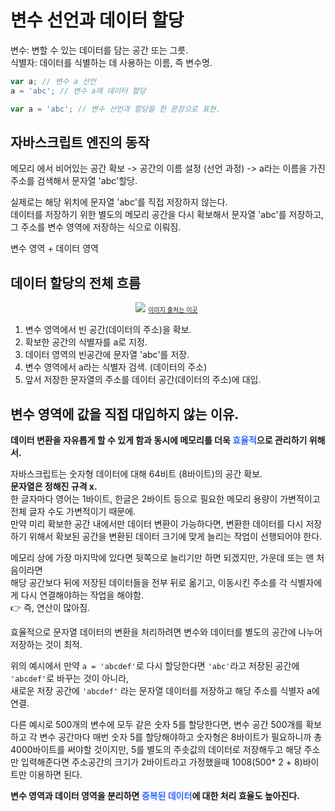 # 변수 선언과 데이터 할당

변수: 변할 수 있는 데이터를 담는 공간 또는 그릇.  
식별자: 데이터를 식별하는 데 사용하는 이름, 즉 변수명.

```js
var a; // 변수 a 선언
a = 'abc'; // 변수 a에 데이터 할당

var a = 'abc'; // 변수 선언과 할당을 한 문장으로 표현.
```

## 자바스크립트 엔진의 동작

메모리 에서 비어있는 공간 확보 -> 공간의 이름 설정 (선언 과정) -> a라는 이름을 가진 주소를 검색해서 문자열 'abc'할당.

실제로는 해당 위치에 문자열 'abc'를 직접 저장하지 않는다.  
데이터를 저장하기 위한 별도의 메모리 공간을 다시 확보해서 문자열 'abc'를 저장하고, 그 주소를 변수 영역에 저장하는 식으로 이뤄짐.

변수 영역 + 데이터 영역

## 데이터 할당의 전체 흐름

<div align="center" style="width: 500px">
<img src="https://images.velog.io/images/haesoohaesoo/post/a50d89b4-d4f9-4f09-b8f9-665dc16c349a/image.png"/>
  <span><a style="font-size: 10px" href="https://velog.io/@modolee/core-javascript-01">이미지 출처는 이곳</a></span>
</div>

1. 변수 영역에서 빈 공간(데이터의 주소)을 확보.
2. 확보한 공간의 식별자를 a로 지정.
3. 데이터 영역의 빈공간에 문자열 'abc'를 저장.
4. 변수 영역에서 a라는 식별자 검색. (데이터의 주소)
5. 앞서 저장한 문자열의 주소를 데이터 공간(데이터의 주소)에 대입.

## 변수 영역에 값을 직접 대입하지 않는 이유.

**데이터 변환을 자유롭게 할 수 있게 함과 동시에 메모리를 더욱 <span style="color:#3366ff">효율적</span>으로 관리하기 위해서.**

자바스크립트는 숫자형 데이터에 대해 64비트 (8바이트)의 공간 확보.  
**문자열은 정해진 규격 x.**  
한 글자마다 영어는 1바이트, 한글은 2바이트 등으로 필요한 메모리 용량이 가변적이고 전체 글자 수도 가변적이기 때문에.  
만약 미리 확보한 공간 내에서만 데이터 변환이 가능하다면, 변환한 데이터를 다시 저장하기 위해서 확보된 공간을 변환된 데이터 크기에 맞게 늘리는 작업이 선행되어야 한다.

메모리 상에 가장 마지막에 있다면 뒷쪽으로 늘리기만 하면 되겠지만, 가운데 또는 맨 처음이라면  
해당 공간보다 뒤에 저장된 데이터들을 전부 뒤로 옮기고, 이동시킨 주소를 각 식별자에게 다시 연결해야하는 작업을 해야함.  
👉 즉, 연산이 많아짐.

효율적으로 문자열 데이터의 변환을 처리하려면 변수와 데이터를 별도의 공간에 나누어 저장하는 것이 최적.

위의 예시에서 만약 `a = 'abcdef'`로 다시 할당한다면 `'abc'`라고 저장된 공간에 `'abcdef'`로 바꾸는 것이 아니라,  
새로운 저장 공간에 `'abcdef'` 라는 문자열 데이터를 저장하고 해당 주소를 식별자 a에 연결.

다른 예시로 500개의 변수에 모두 같은 숫자 5를 할당한다면, 변수 공간 500개를 확보하고 각 변수 공간마다 매번 숫자 5를 할당해야하고 숫자형은 8바이트가 필요하니까 총 4000바이트를 써야할 것이지만, 5를 별도의 주솟값의 데이터로 저장해두고 해당 주소만 입력해준다면 주소공간의 크기가 2바이트라고 가정했을때 1008(500\* 2 + 8)바이트만 이용하면 된다.

**변수 영역과 데이터 영역을 분리하면 <span style="color:#3366ff">중복된 데이터</span>에 대한 처리 효율도 높아진다.**
